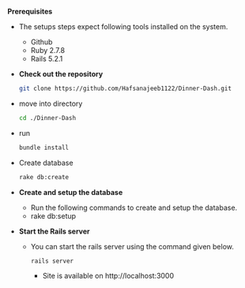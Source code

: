 ****Prerequisites****
- The setups steps expect following tools installed on the system.
    - Github
    - Ruby 2.7.8
    - Rails 5.2.1

- **Check out the repository**
	``` bash      
	git clone https://github.com/Hafsanajeeb1122/Dinner-Dash.git
	```
- move into directory
    ```bash
    cd ./Dinner-Dash
    ```
- run
    ```bash
    bundle install
    ```
- Create database
  ```bash
  rake db:create
  ```
- ****Create and setup the database****
  - Run the following commands to create and setup the database.
   -   rake db:setup
- ****Start the Rails server****
  - You can start the rails server using the command given below.
    ```
    rails server
    ```
    - Site is available on http://localhost:3000
